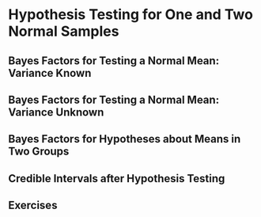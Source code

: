 # Hypothesis Testing for One and Two Normal Samples

## Bayes Factors for Testing a Normal Mean: Variance Known

## Bayes Factors for Testing a Normal Mean: Variance Unknown

## Bayes Factors for Hypotheses about Means in Two Groups 

## Credible Intervals after Hypothesis Testing

## Exercises
